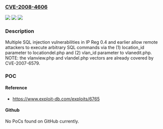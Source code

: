 ### [CVE-2008-4606](https://cve.mitre.org/cgi-bin/cvename.cgi?name=CVE-2008-4606)
![](https://img.shields.io/static/v1?label=Product&message=n%2Fa&color=blue)
![](https://img.shields.io/static/v1?label=Version&message=n%2Fa&color=blue)
![](https://img.shields.io/static/v1?label=Vulnerability&message=n%2Fa&color=brighgreen)

### Description

Multiple SQL injection vulnerabilities in IP Reg 0.4 and earlier allow remote attackers to execute arbitrary SQL commands via the (1) location_id parameter to locationdel.php and (2) vlan_id parameter to vlanedit.php.  NOTE: the vlanview.php and vlandel.php vectors are already covered by CVE-2007-6579.

### POC

#### Reference
- https://www.exploit-db.com/exploits/6765

#### Github
No PoCs found on GitHub currently.

